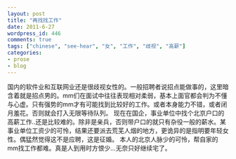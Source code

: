 ```yaml
---
layout: post
title: "再找找工作"
date: 2011-6-27
wordpress_id: 446
comments: true
tags: ["chinese", "see-hear", "女", "工作", "歧视", "高薪"]
categories:
- prose
- blog
---
```

<meta name="_edit_last" content="1" />
<meta name="_su_description" content="工作,女,歧视,高薪" />
<meta name="_su_keywords" content="工作,女,歧视,高薪" />
<meta name="_su_rich_snippet_type" content="none" />
<meta name="_su_title" content="工作,女,歧视,高薪" />
<meta name="views" content="184" />
国内的软件业和互联网业还是很歧视女性的。一般招聘者说招点能做事的，这里暗含着就是招点男的。mm们在面试中往往表现相对柔弱，基本上面官都会判为不懂与心虚。只有强势的mm才有可能找到比较好的工作。或者本身能力不错，或者闭月羞花。否则就会打入无限等待队列。
现在在国企，事业单位中找个北京户口的高薪工作..还是比较难的。除非是亲兵，否则带户口的就只有杂役一般的薪水。某事业单位工资少的可怜，结果还要派去荒芜人烟的地方，更诡异的是指明要年轻女性。偶猛然觉得这不是应聘，这是征婚。
本人的北京人脉少的可怜，帮自家的mm找工作都难。真是人到用时方恨少...无奈只好继续宅了。
